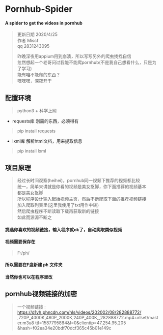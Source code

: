 # Pornhub-Spider
#### A spider to get the videos in pornhub
> 更新日期 2020/4/25  
> 作者 Miscf  
> qq 2831243095  
> 
> 昨晚深夜用appium用到崩溃，所以写写另外的爬虫找找自信  
> 忽然想起一个老哥问过我能不能爬pornhub(不是我自己想看什么，只是为了学习)  
> 能有咱不能爬的东西？  
> 嘿嘿嘿，深夜开干  


## 配置环境
> python3 + 科学上网

* requests库  刚需的东西，必须得有
>pip install requests

* lxml库 解析html文档，用来提取信息
>pip install lxml

## 项目原理
> 经过长时间观察(heihei)，pornhub同一视频下推荐的视频都比较  
> 统一，简单来讲就是你看的视频是美女抠脚，你下面推荐的视频基本  
> 都是美女抠脚  
> 所以程序设计输入起始视频主页，然后不断爬取下面的推荐视频链接  
> 加入爬取列表里(这里我使用了txt用作中转)  
> 然后爬虫程序不断读取下载再获取新的链接  
> 如此而源源不断之  

#### 挑选你喜欢的视频链接，输入程序就ok了，自动爬取类似视频  
#### 视频需要保存在
> F:/ph/
#### 所以需要在F盘新建 ph 文件夹  
#### 当然你也可以在程序里改

## pornhub视频链接的加密
> 一个视频链接 :
> https://d1vh.phncdn.com/hls/videos/202002/08/282888772/
> ,720P_4000K,480P_2000K,240P_400K,_282888772.mp4.urlset/master.m3u8
> ttl=1587795884&l=0&clientip=47.254.95.205
> &hash=f02ea34e20bdf70dcf365c45b01e149c



